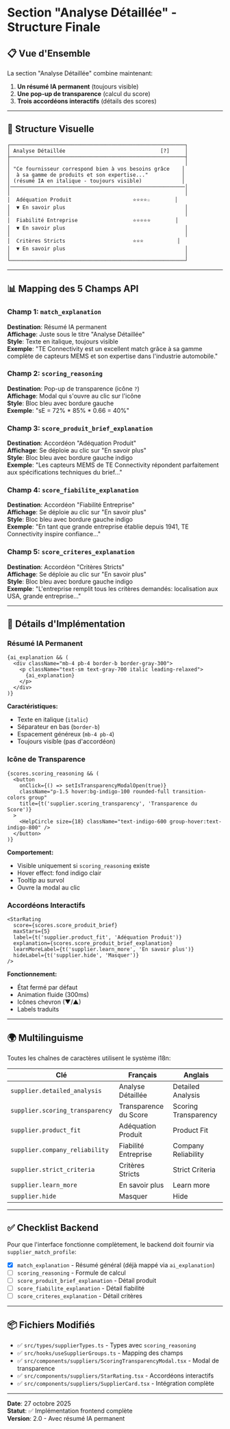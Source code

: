 # Section "Analyse Détaillée" - Structure Finale

## 📋 Vue d'Ensemble

La section "Analyse Détaillée" combine maintenant:
1. **Un résumé IA permanent** (toujours visible)
2. **Une pop-up de transparence** (calcul du score)
3. **Trois accordéons interactifs** (détails des scores)

---

## 🎯 Structure Visuelle

```
┌─────────────────────────────────────────────────────────┐
│ Analyse Détaillée                               [?]     │
├─────────────────────────────────────────────────────────┤
│                                                         │
│ "Ce fournisseur correspond bien à vos besoins grâce    │
│  à sa gamme de produits et son expertise..."           │
│ (résumé IA en italique - toujours visible)             │
│─────────────────────────────────────────────────────────│
│                                                         │
│  Adéquation Produit                    ⭐⭐⭐⭐☆        │
│  ▼ En savoir plus                                       │
│                                                         │
│  Fiabilité Entreprise                  ⭐⭐⭐⭐⭐        │
│  ▼ En savoir plus                                       │
│                                                         │
│  Critères Stricts                      ⭐⭐⭐           │
│  ▼ En savoir plus                                       │
│                                                         │
└─────────────────────────────────────────────────────────┘
```

---

## 📊 Mapping des 5 Champs API

### Champ 1: `match_explanation`
**Destination**: Résumé IA permanent  
**Affichage**: Juste sous le titre "Analyse Détaillée"  
**Style**: Texte en italique, toujours visible  
**Exemple**: "TE Connectivity est un excellent match grâce à sa gamme complète de capteurs MEMS et son expertise dans l'industrie automobile."

### Champ 2: `scoring_reasoning`
**Destination**: Pop-up de transparence (icône `?`)  
**Affichage**: Modal qui s'ouvre au clic sur l'icône  
**Style**: Bloc bleu avec bordure gauche  
**Exemple**: "sE = 72% * 85% * 0.66 = 40%"

### Champ 3: `score_produit_brief_explanation`
**Destination**: Accordéon "Adéquation Produit"  
**Affichage**: Se déploie au clic sur "En savoir plus"  
**Style**: Bloc bleu avec bordure gauche indigo  
**Exemple**: "Les capteurs MEMS de TE Connectivity répondent parfaitement aux spécifications techniques du brief..."

### Champ 4: `score_fiabilite_explanation`
**Destination**: Accordéon "Fiabilité Entreprise"  
**Affichage**: Se déploie au clic sur "En savoir plus"  
**Style**: Bloc bleu avec bordure gauche indigo  
**Exemple**: "En tant que grande entreprise établie depuis 1941, TE Connectivity inspire confiance..."

### Champ 5: `score_criteres_explanation`
**Destination**: Accordéon "Critères Stricts"  
**Affichage**: Se déploie au clic sur "En savoir plus"  
**Style**: Bloc bleu avec bordure gauche indigo  
**Exemple**: "L'entreprise remplit tous les critères demandés: localisation aux USA, grande entreprise..."

---

## 🎨 Détails d'Implémentation

### Résumé IA Permanent
```tsx
{ai_explanation && (
  <div className="mb-4 pb-4 border-b border-gray-300">
    <p className="text-sm text-gray-700 italic leading-relaxed">
      {ai_explanation}
    </p>
  </div>
)}
```

**Caractéristiques:**
- Texte en italique (`italic`)
- Séparateur en bas (`border-b`)
- Espacement généreux (`mb-4 pb-4`)
- Toujours visible (pas d'accordéon)

### Icône de Transparence
```tsx
{scores.scoring_reasoning && (
  <button
    onClick={() => setIsTransparencyModalOpen(true)}
    className="p-1.5 hover:bg-indigo-100 rounded-full transition-colors group"
    title={t('supplier.scoring_transparency', 'Transparence du Score')}
  >
    <HelpCircle size={18} className="text-indigo-600 group-hover:text-indigo-800" />
  </button>
)}
```

**Comportement:**
- Visible uniquement si `scoring_reasoning` existe
- Hover effect: fond indigo clair
- Tooltip au survol
- Ouvre la modal au clic

### Accordéons Interactifs
```tsx
<StarRating 
  score={scores.score_produit_brief} 
  maxStars={5} 
  label={t('supplier.product_fit', 'Adéquation Produit')}
  explanation={scores.score_produit_brief_explanation}
  learnMoreLabel={t('supplier.learn_more', 'En savoir plus')}
  hideLabel={t('supplier.hide', 'Masquer')}
/>
```

**Fonctionnement:**
- État fermé par défaut
- Animation fluide (300ms)
- Icônes chevron (▼/▲)
- Labels traduits

---

## 🌍 Multilinguisme

Toutes les chaînes de caractères utilisent le système i18n:

| Clé | Français | Anglais |
|-----|----------|---------|
| `supplier.detailed_analysis` | Analyse Détaillée | Detailed Analysis |
| `supplier.scoring_transparency` | Transparence du Score | Scoring Transparency |
| `supplier.product_fit` | Adéquation Produit | Product Fit |
| `supplier.company_reliability` | Fiabilité Entreprise | Company Reliability |
| `supplier.strict_criteria` | Critères Stricts | Strict Criteria |
| `supplier.learn_more` | En savoir plus | Learn more |
| `supplier.hide` | Masquer | Hide |

---

## ✅ Checklist Backend

Pour que l'interface fonctionne complètement, le backend doit fournir via `supplier_match_profile`:

- [x] `match_explanation` - Résumé général (déjà mappé via `ai_explanation`)
- [ ] `scoring_reasoning` - Formule de calcul
- [ ] `score_produit_brief_explanation` - Détail produit
- [ ] `score_fiabilite_explanation` - Détail fiabilité
- [ ] `score_criteres_explanation` - Détail critères

---

## 📦 Fichiers Modifiés

- ✅ `src/types/supplierTypes.ts` - Types avec `scoring_reasoning`
- ✅ `src/hooks/useSupplierGroups.ts` - Mapping des champs
- ✅ `src/components/suppliers/ScoringTransparencyModal.tsx` - Modal de transparence
- ✅ `src/components/suppliers/StarRating.tsx` - Accordéons interactifs
- ✅ `src/components/suppliers/SupplierCard.tsx` - Intégration complète

---

**Date**: 27 octobre 2025  
**Statut**: ✅ Implémentation frontend complète  
**Version**: 2.0 - Avec résumé IA permanent
